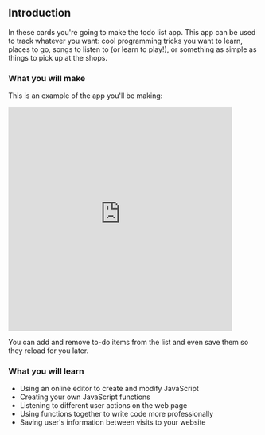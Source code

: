 ## Introduction

In these cards you're going to make the todo list app. This app can be used to track whatever you want: cool programming tricks you want to learn, places to go, songs to listen to (or learn to play!), or something as simple as things to pick up at the shops.

### What you will make

This is an example of the app you'll be making:

<div class="app-preview">
  <iframe allowtransparency="true" width="450px" height="450px" src="https://philipharney.github.io/to-do-list/" frameborder="0"></iframe>
</div>

You can add and remove to-do items from the list and even save them so they reload for you later.

### What you will learn

  - Using an online editor to create and modify JavaScript
  - Creating your own JavaScript functions
  - Listening to different user actions on the web page
  - Using functions together to write code more professionally
  - Saving user's information between visits to your website
